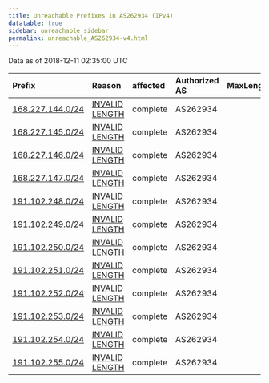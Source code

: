 ```yaml
---
title: Unreachable Prefixes in AS262934 (IPv4)
datatable: true
sidebar: unreachable_sidebar
permalink: unreachable_AS262934-v4.html
---
```


Data as of 2018-12-11 02:35:00 UTC


<div class="datatable-begin"></div>

| Prefix                                                     | Reason                                                                                                      | affected   | Authorized AS   |   MaxLength | Anchor                                         |   unreachable /24s |
|:-----------------------------------------------------------|:------------------------------------------------------------------------------------------------------------|:-----------|:----------------|------------:|:-----------------------------------------------|-------------------:|
| [168.227.144.0/24](https://stat.ripe.net/168.227.144.0/24) | [INVALID LENGTH](https://rpki-validator.ripe.net/announcement-preview?asn=AS262934&prefix=168.227.144.0/24) | complete   | AS262934        |          22 | [LACNIC](unreachable_LACNIC_RPKI_Root-v4.html) |                  1 |
| [168.227.145.0/24](https://stat.ripe.net/168.227.145.0/24) | [INVALID LENGTH](https://rpki-validator.ripe.net/announcement-preview?asn=AS262934&prefix=168.227.145.0/24) | complete   | AS262934        |          22 | [LACNIC](unreachable_LACNIC_RPKI_Root-v4.html) |                  1 |
| [168.227.146.0/24](https://stat.ripe.net/168.227.146.0/24) | [INVALID LENGTH](https://rpki-validator.ripe.net/announcement-preview?asn=AS262934&prefix=168.227.146.0/24) | complete   | AS262934        |          22 | [LACNIC](unreachable_LACNIC_RPKI_Root-v4.html) |                  1 |
| [168.227.147.0/24](https://stat.ripe.net/168.227.147.0/24) | [INVALID LENGTH](https://rpki-validator.ripe.net/announcement-preview?asn=AS262934&prefix=168.227.147.0/24) | complete   | AS262934        |          22 | [LACNIC](unreachable_LACNIC_RPKI_Root-v4.html) |                  1 |
| [191.102.248.0/24](https://stat.ripe.net/191.102.248.0/24) | [INVALID LENGTH](https://rpki-validator.ripe.net/announcement-preview?asn=AS262934&prefix=191.102.248.0/24) | complete   | AS262934        |          21 | [LACNIC](unreachable_LACNIC_RPKI_Root-v4.html) |                  1 |
| [191.102.249.0/24](https://stat.ripe.net/191.102.249.0/24) | [INVALID LENGTH](https://rpki-validator.ripe.net/announcement-preview?asn=AS262934&prefix=191.102.249.0/24) | complete   | AS262934        |          21 | [LACNIC](unreachable_LACNIC_RPKI_Root-v4.html) |                  1 |
| [191.102.250.0/24](https://stat.ripe.net/191.102.250.0/24) | [INVALID LENGTH](https://rpki-validator.ripe.net/announcement-preview?asn=AS262934&prefix=191.102.250.0/24) | complete   | AS262934        |          21 | [LACNIC](unreachable_LACNIC_RPKI_Root-v4.html) |                  1 |
| [191.102.251.0/24](https://stat.ripe.net/191.102.251.0/24) | [INVALID LENGTH](https://rpki-validator.ripe.net/announcement-preview?asn=AS262934&prefix=191.102.251.0/24) | complete   | AS262934        |          21 | [LACNIC](unreachable_LACNIC_RPKI_Root-v4.html) |                  1 |
| [191.102.252.0/24](https://stat.ripe.net/191.102.252.0/24) | [INVALID LENGTH](https://rpki-validator.ripe.net/announcement-preview?asn=AS262934&prefix=191.102.252.0/24) | complete   | AS262934        |          21 | [LACNIC](unreachable_LACNIC_RPKI_Root-v4.html) |                  1 |
| [191.102.253.0/24](https://stat.ripe.net/191.102.253.0/24) | [INVALID LENGTH](https://rpki-validator.ripe.net/announcement-preview?asn=AS262934&prefix=191.102.253.0/24) | complete   | AS262934        |          21 | [LACNIC](unreachable_LACNIC_RPKI_Root-v4.html) |                  1 |
| [191.102.254.0/24](https://stat.ripe.net/191.102.254.0/24) | [INVALID LENGTH](https://rpki-validator.ripe.net/announcement-preview?asn=AS262934&prefix=191.102.254.0/24) | complete   | AS262934        |          21 | [LACNIC](unreachable_LACNIC_RPKI_Root-v4.html) |                  1 |
| [191.102.255.0/24](https://stat.ripe.net/191.102.255.0/24) | [INVALID LENGTH](https://rpki-validator.ripe.net/announcement-preview?asn=AS262934&prefix=191.102.255.0/24) | complete   | AS262934        |          21 | [LACNIC](unreachable_LACNIC_RPKI_Root-v4.html) |                  1 |

<div class="datatable-end"></div>